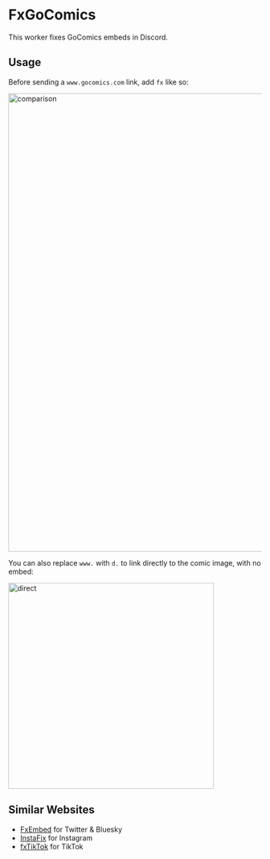 # FxGoComics

This worker fixes GoComics embeds in Discord.

## Usage

Before sending a `www.gocomics.com` link, add `fx` like so:

<img width="910" alt="comparison" src="https://github.com/user-attachments/assets/3abb64c8-7ae4-4b47-83ce-e36daeb4d120" />

You can also replace `www.` with `d.` to link directly to the comic image, with no embed:

<img width="409" alt="direct" src="https://github.com/user-attachments/assets/7c99010e-46e8-442b-a06b-90aa2a07e42d" />

## Similar Websites

- [FxEmbed](https://fxembed.com) for Twitter & Bluesky
- [InstaFix](https://github.com/Wikidepia/InstaFix) for Instagram
- [fxTikTok](https://github.com/okdargy/fxtiktok) for TikTok
